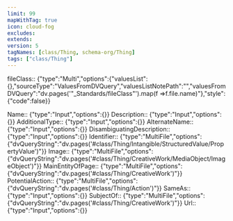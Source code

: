 ```yaml
---
limit: 99
mapWithTag: true
icon: cloud-fog
excludes: 
extends: 
version: 5
tagNames: [class/Thing, schema-org/Thing]
tags: ["class/Thing"]
---
```


fileClass:: {"type":"Multi","options":{"valuesList":{},"sourceType":"ValuesFromDVQuery","valuesListNotePath":"","valuesFromDVQuery":"dv.pages('\"_Standards/fileClass\"').map(f =>f.file.name)"},"style":{"code":false}}

Name:: {"type":"Input","options":{}}
Description:: {"type":"Input","options":{}}
AdditionalType:: {"type":"Input","options":{}}
AlternateName:: {"type":"Input","options":{}}
DisambiguatingDescription:: {"type":"Input","options":{}}
Identifier:: {"type":"MultiFile","options":{"dvQueryString":"dv.pages('#class/Thing/Intangible/StructuredValue/PropertyValue')"}}
Image:: {"type":"MultiFile","options":{"dvQueryString":"dv.pages('#class/Thing/CreativeWork/MediaObject/ImageObject')"}}
MainEntityOfPage:: {"type":"MultiFile","options":{"dvQueryString":"dv.pages('#class/Thing/CreativeWork')"}}
PotentialAction:: {"type":"MultiFile","options":{"dvQueryString":"dv.pages('#class/Thing/Action')"}}
SameAs:: {"type":"Input","options":{}}
SubjectOf:: {"type":"MultiFile","options":{"dvQueryString":"dv.pages('#class/Thing/CreativeWork')"}}
Url:: {"type":"Input","options":{}}
